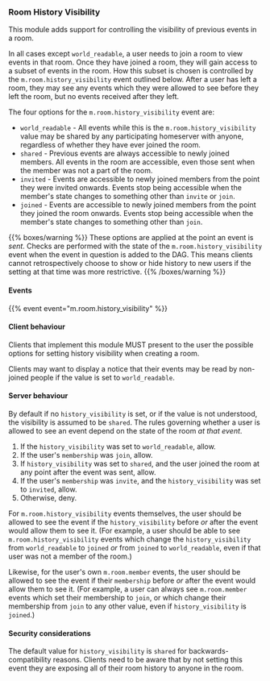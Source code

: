 
### Room History Visibility

This module adds support for controlling the visibility of previous
events in a room.

In all cases except `world_readable`, a user needs to join a room to
view events in that room. Once they have joined a room, they will gain
access to a subset of events in the room. How this subset is chosen is
controlled by the `m.room.history_visibility` event outlined below.
After a user has left a room, they may see any events which they were
allowed to see before they left the room, but no events received after
they left.

The four options for the `m.room.history_visibility` event are:

-   `world_readable` - All events while this is the
    `m.room.history_visibility` value may be shared by any participating
    homeserver with anyone, regardless of whether they have ever joined
    the room.
-   `shared` - Previous events are always accessible to newly joined
    members. All events in the room are accessible, even those sent when
    the member was not a part of the room.
-   `invited` - Events are accessible to newly joined members from the
    point they were invited onwards. Events stop being accessible when
    the member's state changes to something other than `invite` or
    `join`.
-   `joined` - Events are accessible to newly joined members from the
    point they joined the room onwards. Events stop being accessible
    when the member's state changes to something other than `join`.

{{% boxes/warning %}}
These options are applied at the point an event is *sent*. Checks are
performed with the state of the `m.room.history_visibility` event when
the event in question is added to the DAG. This means clients cannot
retrospectively choose to show or hide history to new users if the
setting at that time was more restrictive.
{{% /boxes/warning %}}

#### Events

{{% event event="m.room.history_visibility" %}}

#### Client behaviour

Clients that implement this module MUST present to the user the possible
options for setting history visibility when creating a room.

Clients may want to display a notice that their events may be read by
non-joined people if the value is set to `world_readable`.

#### Server behaviour

By default if no `history_visibility` is set, or if the value is not
understood, the visibility is assumed to be `shared`. The rules
governing whether a user is allowed to see an event depend on the state
of the room *at that event*.

1.  If the `history_visibility` was set to `world_readable`, allow.
2.  If the user's `membership` was `join`, allow.
3.  If `history_visibility` was set to `shared`, and the user joined the
    room at any point after the event was sent, allow.
4.  If the user's `membership` was `invite`, and the
    `history_visibility` was set to `invited`, allow.
5.  Otherwise, deny.

For `m.room.history_visibility` events themselves, the user should be
allowed to see the event if the `history_visibility` before *or* after
the event would allow them to see it. (For example, a user should be
able to see `m.room.history_visibility` events which change the
`history_visibility` from `world_readable` to `joined` *or* from
`joined` to `world_readable`, even if that user was not a member of the
room.)

Likewise, for the user's own `m.room.member` events, the user should be
allowed to see the event if their `membership` before *or* after the
event would allow them to see it. (For example, a user can always see
`m.room.member` events which set their membership to `join`, or which
change their membership from `join` to any other value, even if
`history_visibility` is `joined`.)

#### Security considerations

The default value for `history_visibility` is `shared` for
backwards-compatibility reasons. Clients need to be aware that by not
setting this event they are exposing all of their room history to anyone
in the room.
